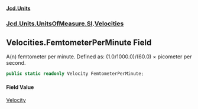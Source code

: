 #### [Jcd.Units](index.md 'index')
### [Jcd.Units.UnitsOfMeasure.SI](Jcd.Units.UnitsOfMeasure.SI.md 'Jcd.Units.UnitsOfMeasure.SI').[Velocities](Velocities.md 'Jcd.Units.UnitsOfMeasure.SI.Velocities')

## Velocities.FemtometerPerMinute Field

A(n) femtometer per minute. Defined as: (1.0/1000.0)/(60.0) × picometer per second.

```csharp
public static readonly Velocity FemtometerPerMinute;
```

#### Field Value
[Velocity](Velocity.md 'Jcd.Units.UnitTypes.Velocity')